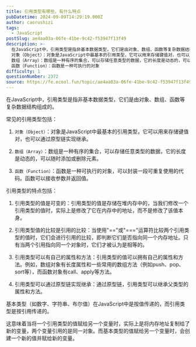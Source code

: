 ```yaml
---
title: 引用类型有哪些，有什么特点
pubDatetime: 2024-09-09T14:29:19.000Z
author: caorushizi
tags:
  - JavaScript
postSlug: ae4aa03a-06fe-41be-9c42-f53947f13f49
description: >-
  在JavaScript中，引用类型是指非基本数据类型，它们是由对象、数组、函数等复杂数据结构组成的。 常见的引用类型包括：
  对象（Object）：对象是JavaScript中最基本的引用类型，它可以用来存储键值对，也可以通过原型链实现继承。
  数组（Array）：数组是一种有序的集合，可以存储任意类型的数据，它的长度是动态的，可以随时添加或删除元素。
  函数（Function）：函数是一种可执行的对象
difficulty: 1
questionNumber: 2372
source: https://fe.ecool.fun/topic/ae4aa03a-06fe-41be-9c42-f53947f13f49
---
```


在JavaScript中，引用类型是指非基本数据类型，它们是由对象、数组、函数等复杂数据结构组成的。

常见的引用类型包括：

1. `对象（Object）`：对象是JavaScript中最基本的引用类型，它可以用来存储键值对，也可以通过原型链实现继承。

2. `数组（Array）`：数组是一种有序的集合，可以存储任意类型的数据，它的长度是动态的，可以随时添加或删除元素。

3. `函数（Function）`：函数是一种可执行的对象，可以封装一段可重复使用的代码。函数可以接收参数并返回值。

引用类型的特点包括：

1. 引用类型的值是可变的：引用类型的值是存储在堆内存中的，当我们修改一个引用类型的值时，实际上是修改了它在内存中的地址，而不是修改了该值本身。

2. 引用类型值的比较是引用的比较：当使用"=="或"==="运算符比较两个引用类型的值时，它们会进行引用的比较，即判断它们是否指向同一个内存地址。只有当两个引用指向同一个对象时，它们才被认为是相等的。

3. 引用类型可以有自己的属性和方法：引用类型的值可以拥有自己的属性和方法。例如，数组对象有长度属性和一些常用的数组方法（例如push、pop、sort等），而函数对象有call、apply等方法。

4. 引用类型可以通过原型链实现继承：通过原型链，引用类型可以继承父类型的属性和方法。

基本类型（如数字、字符串、布尔值）在JavaScript中是按值传递的，而引用类型是按引用传递的。

这意味着当将一个引用类型的值赋给另一个变量时，实际上是将内存地址复制给了新的变量，两个变量引用的是同一对象。而基本类型的值赋给另一个变量时，会创建一个新的值并赋给新的变量。
